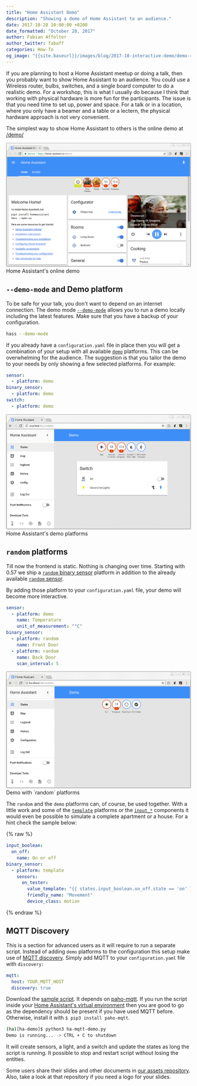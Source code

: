```yaml
---
title: "Home Assistant Demo"
description: "Showing a demo of Home Assistant to an audience."
date: 2017-10-28 10:00:00 +0200
date_formatted: "October 28, 2017"
author: Fabian Affolter
author_twitter: fabaff
categories: How-To
og_image: "{{site.baseurl}}/images/blog/2017-10-interactive-demo/demo-random.png"
---
```


If you are planning to host a Home Assistant meetup or doing a talk, then you probably want to show Home Assistant to an audience. You could use a Wireless router, bulbs, switches, and a single board computer to do a realistic demo. For a workshop, this is what I usually do because I think that working with physical hardware is more fun for the participants. The issue is that you need time to set up, power and space. For a talk or in a location, where you only have a beamer and a table or a lectern, the physical hardware approach is not very convenient.

The simplest way to show Home Assistant to others is the online demo at [/demo/](/demo/)

<p class='img'>
  <img src='/images/blog/2017-10-interactive-demo/online-demo.png' />
  Home Assistant's online demo
</p>

<!--more-->

## `--demo-mode` and Demo platform

To be safe for your talk, you don't want to depend on an internet connection. The demo mode [`--demo-mode`](/docs/tools/hass/) allows you to run a demo locally including the latest features. Make sure that you have a backup of your configuration.

```bash
hass --demo-mode
```

If you already have a `configuration.yaml` file in place then you will get a combination of your setup with all available  [`demo`](/integrations/demo/) platforms. This can be overwhelming for the audience. The suggestion is that you tailor the demo to your needs by only showing a few selected platforms. For example:

```yaml
sensor:
  - platform: demo
binary_sensor:
  - platform: demo
switch:
  - platform: demo
```

<p class='img'>
  <img src='/images/blog/2017-10-interactive-demo/demo-platforms.png' />
  Home Assistant's demo platforms
</p>

## `random` platforms

Till now the frontend is static. Nothing is changing over time. Starting with 0.57 we ship a [`random` binary sensor](/integrations/random/#binary-sensor) platform in addition to the already available [`random` sensor](/integrations/random#sensor).

By adding those platform to your `configuration.yaml` file, your demo will become more interactive.

```yaml
sensor:
  - platform: demo
    name: Temperature
    unit_of_measurement: "°C"
binary_sensor:
  - platform: random
    name: Front Door
  - platform: random
    name: Back Door
    scan_interval: 5
```

<p class='img'>
  <img src='/images/blog/2017-10-interactive-demo/demo-random.png' />
  Demo with `random` platforms
</p>

The `random` and the `demo` platforms can, of course, be used together. With a little work and some of the [`template`](/integrations/#search/template) platforms or the [`input_*`](/integrations/#search/input) components it would even be possible to simulate a complete apartment or a house. For a hint check the sample below:

{% raw %}

```yaml
input_boolean:
  on_off:
    name: On or off
binary_sensor:
  - platform: template
    sensors:
      on_tester:
        value_template: "{{ states.input_boolean.on_off.state == 'on' }}"
        friendly_name: "Movement"
        device_class: motion
```

{% endraw %}

## MQTT Discovery

This is a section for advanced users as it will require to run a separate script. Instead of adding `demo` platforms to the configuration this setup make use of [MQTT discovery](/docs/mqtt/discovery/). Simply add MQTT to your `configuration.yaml` file with `discovery:`

```yaml
mqtt:
  host: YOUR_MQTT_HOST
  discovery: true
```

Download the [sample script](https://github.com/home-assistant/home-assistant-dev-helper/blob/master/ha-mqtt-demo.py). It depends on [paho-mqtt](https://pypi.python.org/pypi/paho-mqtt). If you run the script inside your [Home Assistant's virtual environment](/docs/installation/virtualenv/) then you are good to go as the dependency should be present if you have used MQTT before. Otherwise, install it with `$ pip3 install paho-mqtt`.

```bash
(ha)[ha-demo]$ python3 ha-mqtt-demo.py
Demo is running... -> CTRL + C to shutdown
```

It will create sensors, a light, and a switch and update the states as long the script is running. It possible to stop and restart script without losing the entities.

Some users share their slides and other documents in [our assets repository](https://github.com/home-assistant/home-assistant-assets). Also, take a look at that repository if you need a logo for your slides.
